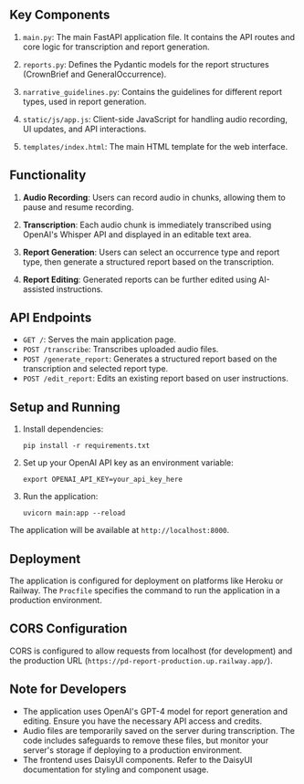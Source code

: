 
## Key Components

1. `main.py`: The main FastAPI application file. It contains the API routes and core logic for transcription and report generation.

2. `reports.py`: Defines the Pydantic models for the report structures (CrownBrief and GeneralOccurrence).

3. `narrative_guidelines.py`: Contains the guidelines for different report types, used in report generation.

4. `static/js/app.js`: Client-side JavaScript for handling audio recording, UI updates, and API interactions.

5. `templates/index.html`: The main HTML template for the web interface.

## Functionality

1. **Audio Recording**: Users can record audio in chunks, allowing them to pause and resume recording.

2. **Transcription**: Each audio chunk is immediately transcribed using OpenAI's Whisper API and displayed in an editable text area.

3. **Report Generation**: Users can select an occurrence type and report type, then generate a structured report based on the transcription.

4. **Report Editing**: Generated reports can be further edited using AI-assisted instructions.

## API Endpoints

- `GET /`: Serves the main application page.
- `POST /transcribe`: Transcribes uploaded audio files.
- `POST /generate_report`: Generates a structured report based on the transcription and selected report type.
- `POST /edit_report`: Edits an existing report based on user instructions.

## Setup and Running

1. Install dependencies:
   ```
   pip install -r requirements.txt
   ```

2. Set up your OpenAI API key as an environment variable:
   ```
   export OPENAI_API_KEY=your_api_key_here
   ```

3. Run the application:
   ```
   uvicorn main:app --reload
   ```

The application will be available at `http://localhost:8000`.

## Deployment

The application is configured for deployment on platforms like Heroku or Railway. The `Procfile` specifies the command to run the application in a production environment.

## CORS Configuration

CORS is configured to allow requests from localhost (for development) and the production URL (`https://pd-report-production.up.railway.app/`).

## Note for Developers

- The application uses OpenAI's GPT-4 model for report generation and editing. Ensure you have the necessary API access and credits.
- Audio files are temporarily saved on the server during transcription. The code includes safeguards to remove these files, but monitor your server's storage if deploying to a production environment.
- The frontend uses DaisyUI components. Refer to the DaisyUI documentation for styling and component usage.
